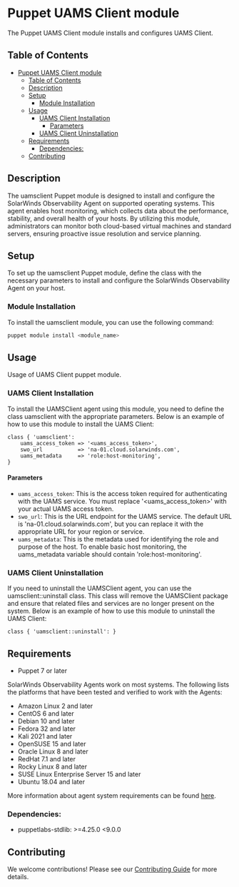 # Puppet UAMS Client module

The Puppet UAMS Client module installs and configures UAMS Client.

## Table of Contents

- [Puppet UAMS Client module](#puppet-uams-client-module)
  - [Table of Contents](#table-of-contents)
  - [Description](#description)
  - [Setup](#setup)
    - [Module Installation](#module-installation)
  - [Usage](#usage)
    - [UAMS Client Installation](#uams-client-installation)
      - [Parameters](#parameters)
    - [UAMS Client Uninstallation](#uams-client-uninstallation)
  - [Requirements](#requirements)
    - [Dependencies:](#dependencies)
  - [Contributing](#contributing)

## Description

The uamsclient Puppet module is designed to install and configure the SolarWinds Observability Agent on supported operating systems. This agent enables host monitoring, which collects data about the performance, stability, and overall health of your hosts. By utilizing this module, administrators can monitor both cloud-based virtual machines and standard servers, ensuring proactive issue resolution and service planning.

## Setup

To set up the uamsclient Puppet module, define the class with the necessary parameters to install and configure the SolarWinds Observability Agent on your host.

### Module Installation
To install the uamsclient module, you can use the following command:

```bash
puppet module install <module_name>
```

## Usage

Usage of UAMS Client puppet module.

### UAMS Client Installation

To install the UAMSClient agent using this module, you need to define the class uamsclient with the appropriate parameters. Below is an example of how to use this module to install the UAMS Client:

```puppet
class { 'uamsclient':
    uams_access_token => '<uams_access_token>',
    swo_url           => 'na-01.cloud.solarwinds.com',
    uams_metadata     => 'role:host-monitoring',
}
```

#### Parameters
 - `uams_access_token`: This is the access token required for authenticating with the UAMS service. You must replace '<uams_access_token>' with your actual UAMS access token.
 - `swo_url`: This is the URL endpoint for the UAMS service. The default URL is 'na-01.cloud.solarwinds.com', but you can replace it with the appropriate URL for your region or service.
 - `uams_metadata`: This is the metadata used for identifying the role and purpose of the host. To enable basic host monitoring, the uams_metadata variable should contain 'role:host-monitoring'.

### UAMS Client Uninstallation

If you need to uninstall the UAMSClient agent, you can use the uamsclient::uninstall class. This class will remove the UAMSClient package and ensure that related files and services are no longer present on the system. Below is an example of how to use this module to uninstall the UAMS Client:

```puppet
class { 'uamsclient::uninstall': }
```

## Requirements

* Puppet 7 or later

SolarWinds Observability Agents work on most systems. The following lists the platforms that have been tested and verified to work with the Agents:

 - Amazon Linux 2 and later
 - CentOS 6 and later
 - Debian 10 and later
 - Fedora 32 and later
 - Kali 2021 and later
 - OpenSUSE 15 and later
 - Oracle Linux 8 and later
 - RedHat 7.1 and later
 - Rocky Linux 8 and later
 - SUSE Linux Enterprise Server 15 and later
 - Ubuntu 18.04 and later

More information about agent system requirements can be found [here](https://documentation.solarwinds.com/en/success_center/observability/content/system_requirements/host_requirements.htm).

### Dependencies:

 - puppetlabs-stdlib: >=4.25.0 <9.0.0


## Contributing

We welcome contributions! Please see our [Contributing Guide](CONTRIBUTING.md) for more details.